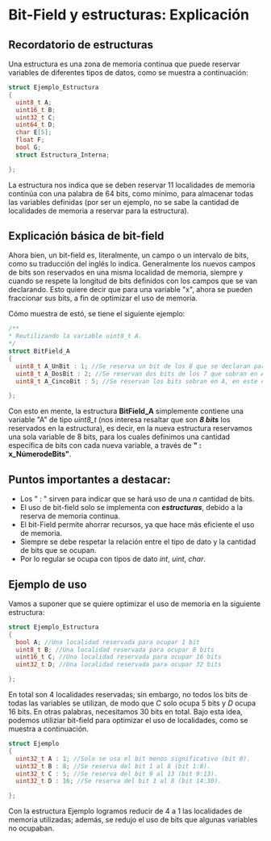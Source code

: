 # Bit-Field y estructuras: Explicación
## Recordatorio de estructuras

Una estructura es una zona de memoria continua que puede reservar variables de diferentes tipos de datos, como se muestra a continuación:

```c
struct Ejemplo_Estructura
{
  uint8_t A;
  uint16_t B;
  uint32_t C;
  uint64_t D;
  char E[5];
  float F;
  bool G;
  struct Estructura_Interna;

};
```

La estructura nos indica que se deben reservar 11 localidades de memoria continúa con una palabra de 64 bits, como mínimo, para almacenar todas las variables definidas
(por ser un ejemplo, no se sabe la cantidad de localidades de memoria a reservar para la estructura).

## Explicación básica de bit-field

Ahora bien, un bit-field es, literalmente, un campo o un intervalo de bits, como su traducción del inglés lo indica.
Generalmente los nuevos campos de bits son reservados en una misma localidad de memoria, siempre y cuando se respete la longitud de bits definidos con los campos que se van declarando.
Esto quiere decir que para una variable "x", ahora se pueden fraccionar sus bits, a fin de optimizar el uso de memoria. 


Cómo muestra de estó, se tiene el siguiente ejemplo:

```c
/**
* Reutilizando la variable uint8_t A.
*/
struct BitField_A
{
  uint8_t A_UnBit : 1; //Se reserva un bit de los 8 que se declaran para A, en este caso el menos significativo (bit 0).
  uint8_t A_DosBit : 2; //Se reservan dos bits de los 7 que sobran en A, en este caso del bit 1 al 2 (bit 1:2).
  uint8_t A_CincoBit : 5; //Se reservan los bits sobran en A, en este caso del bit 3 al 7 (bit 3:7).

};
```
Con esto en mente, la estructura **BitField_A** simplemente contiene una variable "A" de tipo *uint8_t* (nos interesa resaltar que son ***8 bits*** los reservados en la estructura), es decir, en la nueva estructura reservamos una sola variable de 8 bits, para los cuales definimos una cantidad específica de bits con cada nueva variable, a través de **" : x_NúmerodeBits"**. 

## Puntos importantes a destacar:

- Los " : " sirven para indicar que se hará uso de una *n* cantidad de bits.  
- El uso de bit-field solo se implementa con ***estructuras***, debido a la reserva de memoria continua.
- El bit-Field permite ahorrar recursos, ya que hace más eficiente el uso de memoria.
- Siempre se debe respetar la relación entre el tipo de dato y la cantidad de bits que se ocupan.
- Por lo regular se ocupa con tipos de dato *int*, *uint*, *char*.

## Ejemplo de uso

Vamos a suponer que se quiere optimizar el uso de memoria en la siguiente estructura:

```c
struct Ejemplo_Estructura
{
  bool A; //Una localidad reservada para ocupar 1 bit
  uint8_t B; //Una localidad reservada para ocupar 8 bits
  uint16_t C; //Una localidad reservada para ocupar 16 bits
  uint32_t D; //Una localidad reservada para ocupar 32 bits

};
```
En total son 4 localidades reservadas; sin embargo, no todos los bits de todas las variables se utilizan, de modo que *C* solo ocupa 5 bits y *D* ocupa 16 bits.
En otras palabras, necesitamos 30 bits en total.
Bajo esta idea, podemos utiliziar bit-field para optimizar el uso de localidades, como se muestra a continuación.

```c
struct Ejemplo
{
  uint32_t A : 1; //Solo se usa el bit menos significativo (bit 0).
  uint32_t B : 8; //Se reserva del bit 1 al 8 (bit 1:8).
  uint32_t C : 5; //Se reserva del bit 9 al 13 (bit 9:13).
  uint32_t D : 16; //Se reserva del bit 1 al 8 (bit 14:30).

};
```
Con la estructura Ejemplo logramos reducir de 4 a 1 las localidades de memoria utilizadas; además, se redujo el uso de bits que algunas variables no ocupaban.
